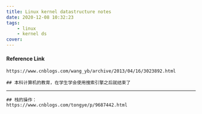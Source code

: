 ```yaml
---
title: Linux kernel datastructure notes
date: 2020-12-08 10:32:23
tags:
	- linux
	- kernel ds
cover: 
---
```


#### Reference Link

```
https://www.cnblogs.com/wang_yb/archive/2013/04/16/3023892.html
```

```
## 本科计算机的教育，在学生学会使用搜索引擎之后就结束了
```



---

```
## 栈的操作：
https://www.cnblogs.com/tongye/p/9687442.html
```

